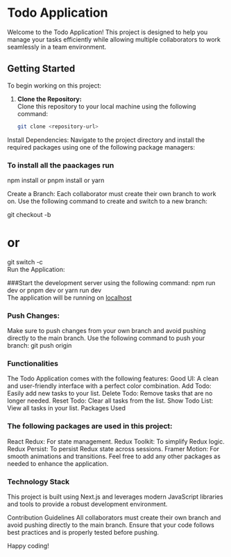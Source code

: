 # Todo Application

Welcome to the Todo Application! This project is designed to help you manage your tasks efficiently while allowing multiple collaborators to work seamlessly in a team environment.

## Getting Started

To begin working on this project:

1. **Clone the Repository:**  
   Clone this repository to your local machine using the following command:
   
   ```bash
   git clone <repository-url>
Install Dependencies:
Navigate to the project directory and install the required packages using one of the following package managers:

### To install all the paackages run
npm install  or   pnpm install   or   yarn  

Create a Branch:
Each collaborator must create their own branch to work on. Use the following command to create and switch to a new branch:

git checkout -b <your-branch-name>  
# or  
git switch -c <your-branch-name>  
Run the Application:

###Start the development server using the following command:
npm run dev  or   pnpm dev   or   yarn run dev    
The application will be running on [localhost](http://localhost:3000/)

### Push Changes:
Make sure to push changes from your own branch and avoid pushing directly to the main branch. Use the following command to push your branch:
git push origin <your-branch-name>  

### Functionalities
The Todo Application comes with the following features:
Good UI: A clean and user-friendly interface with a perfect color combination.
Add Todo: Easily add new tasks to your list.
Delete Todo: Remove tasks that are no longer needed.
Reset Todo: Clear all tasks from the list.
Show Todo List: View all tasks in your list.
Packages Used

### The following packages are used in this project:
React Redux: For state management.
Redux Toolkit: To simplify Redux logic.
Redux Persist: To persist Redux state across sessions.
Framer Motion: For smooth animations and transitions.
Feel free to add any other packages as needed to enhance the application.

### Technology Stack
This project is built using Next.js and leverages modern JavaScript libraries and tools to provide a robust development environment.

Contribution Guidelines
All collaborators must create their own branch and avoid pushing directly to the main branch. Ensure that your code follows best practices and is properly tested before pushing.

Happy coding!
